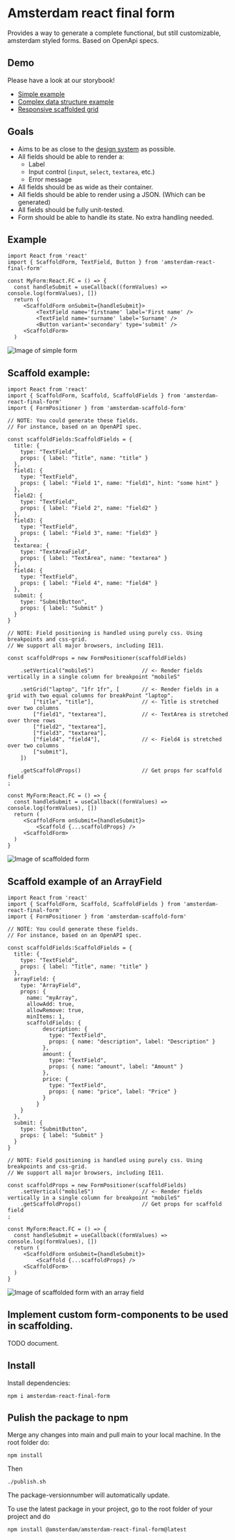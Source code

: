 # Amsterdam react final form

Provides a way to generate a complete functional, but still customizable, amsterdam styled forms.
Based on OpenApi specs.

## Demo

Please have a look at our storybook!
- [Simple example](https://amsterdam.github.io/amsterdam-react-final-form/?path=/story/complete-form--example)
- [Complex data structure example](https://amsterdam.github.io/amsterdam-react-final-form/?path=/story/complete-form--example-using-complex-fields)
- [Responsive scaffolded grid](https://amsterdam.github.io/amsterdam-react-final-form/?path=/story/scaffold--complex-grid)

## Goals

- Aims to be as close to the [design system](https://designsystem.amsterdam.nl/) as possible.
- All fields should be able to render a:
    * Label
    * Input control (`input`, `select`, `textarea`, etc.)
    * Error message
- All fields should be as wide as their container.
- All fields should be able to render using a JSON. (Which can be generated)
- All fields should be fully unit-tested.
- Form should be able to handle its state. No extra handling needed.

## Example

```tsx
import React from 'react'
import { ScaffoldForm, TextField, Button } from 'amsterdam-react-final-form'

const MyForm:React.FC = () => {
  const handleSubmit = useCallback((formValues) => console.log(formValues), [])
  return (
     <ScaffoldForm onSubmit={handleSubmit}>
         <TextField name='firstname' label='First name' />
         <TextField name='surname' label='Surname' />
         <Button variant='secondary' type='submit' />
     <ScaffoldForm>
  )
```
![Image of simple form](./docs-assets/simple.png)

## Scaffold example:

```tsx
import React from 'react'
import { ScaffoldForm, Scaffold, ScaffoldFields } from 'amsterdam-react-final-form'
import { FormPositioner } from 'amsterdam-scaffold-form'

// NOTE: You could generate these fields.
// For instance, based on an OpenAPI spec.

const scaffoldFields:ScaffoldFields = {
  title: {
    type: "TextField",
    props: { label: "Title", name: "title" }
  },
  field1: {
    type: "TextField",
    props: { label: "Field 1", name: "field1", hint: "some hint" }
  },
  field2: {
    type: "TextField",
    props: { label: "Field 2", name: "field2" }
  },
  field3: {
    type: "TextField",
    props: { label: "Field 3", name: "field3" }
  },
  textarea: {
    type: "TextAreaField",
    props: { label: "TextArea", name: "textarea" }
  },
  field4: {
    type: "TextField",
    props: { label: "Field 4", name: "field4" }
  },
  submit: {
    type: "SubmitButton",
    props: { label: "Submit" }
  }
}

// NOTE: Field positioning is handled using purely css. Using breakpoints and css-grid.
// We support all major browsers, including IE11.

const scaffoldProps = new FormPositioner(scaffoldFields)

    .setVertical("mobileS")               // <- Render fields vertically in a single column for breakpoint "mobileS"

    .setGrid("laptop", "1fr 1fr", [       // <- Render fields in a grid with two equal columns for breakPoint "laptop".
        ["title", "title"],               // <- Title is stretched over two columns
        ["field1", "textarea"],           // <- TextArea is stretched over three rows
        ["field2", "textarea"],
        ["field3", "textarea"],
        ["field4", "field4"],             // <- Field4 is stretched over two columns
        ["submit"],
    ])

    .getScaffoldProps()                   // Get props for scaffold field
;

const MyForm:React.FC = () => {
  const handleSubmit = useCallback((formValues) => console.log(formValues), [])
  return (
     <ScaffoldForm onSubmit={handleSubmit}>
         <Scaffold {...scaffoldProps} />
     <ScaffoldForm>
  )
}
```
![Image of scaffolded form](./docs-assets/grid-example.png)

## Scaffold example of an ArrayField

```tsx
import React from 'react'
import { ScaffoldForm, Scaffold, ScaffoldFields } from 'amsterdam-react-final-form'
import { FormPositioner } from 'amsterdam-scaffold-form'

// NOTE: You could generate these fields.
// For instance, based on an OpenAPI spec.

const scaffoldFields:ScaffoldFields = {
  title: {
    type: "TextField",
    props: { label: "Title", name: "title" }
  },
  arrayField: {
    type: "ArrayField",
    props: {
      name: "myArray",
      allowAdd: true,
      allowRemove: true,
      minItems: 1,
      scaffoldFields: {
           description: {
             type: "TextField",
             props: { name: "description", label: "Description" }
           },
           amount: {
             type: "TextField",
             props: { name: "amount", label: "Amount" }
           },
           price: {
             type: "TextField",
             props: { name: "price", label: "Price" }
           }
         }
    }
  },
  submit: {
    type: "SubmitButton",
    props: { label: "Submit" }
  }
}

// NOTE: Field positioning is handled using purely css. Using breakpoints and css-grid.
// We support all major browsers, including IE11.

const scaffoldProps = new FormPositioner(scaffoldFields)
    .setVertical("mobileS")               // <- Render fields vertically in a single column for breakpoint "mobileS"
    .getScaffoldProps()                   // Get props for scaffold field
;

const MyForm:React.FC = () => {
  const handleSubmit = useCallback((formValues) => console.log(formValues), [])
  return (
     <ScaffoldForm onSubmit={handleSubmit}>
         <Scaffold {...scaffoldProps} />
     <ScaffoldForm>
  )
}
```
![Image of scaffolded form with an array field](./docs-assets/array.gif)

## Implement custom form-components to be used in scaffolding.

TODO document.

## Install

Install dependencies:
```
npm i amsterdam-react-final-form
```

## Pulish the package to npm

Merge any changes into main and pull main to your local machine.
In the root folder do:
```
npm install
```
Then
```
./publish.sh
```
The package-versionnumber will automatically update.

To use the latest package in your project, go to the root folder of your project and do
```
npm install @amsterdam/amsterdam-react-final-form@latest
```

